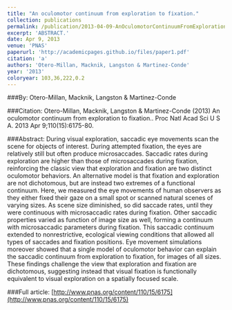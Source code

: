 ```yaml
---
title: "An oculomotor continuum from exploration to fixation."
collection: publications
permalink: /publication/2013-04-09-AnOculomotorContinuumFromExplorationToFixation_
excerpt: 'ABSTRACT.'
date: Apr 9, 2013
venue: 'PNAS'
paperurl: 'http://academicpages.github.io/files/paper1.pdf'
citation: 'a'
authors: 'Otero-Millan, Macknik, Langston & Martinez-Conde'
year: '2013'
coloryear: 103,36,222,0.2
---
```


###By: 
Otero-Millan, Macknik, Langston & Martinez-Conde

###Citation: 
Otero-Millan, Macknik, Langston & Martinez-Conde (2013) An oculomotor continuum from exploration to fixation.. Proc Natl Acad Sci U S A. 2013 Apr 9;110(15):6175-80. 

###Abstract: 
During visual exploration, saccadic eye movements scan the scene for objects of interest. During attempted fixation, the eyes are relatively still but often produce microsaccades. Saccadic rates during exploration are higher than those of microsaccades during fixation, reinforcing the classic view that exploration and fixation are two distinct oculomotor behaviors. An alternative model is that fixation and exploration are not dichotomous, but are instead two extremes of a functional continuum. Here, we measured the eye movements of human observers as they either fixed their gaze on a small spot or scanned natural scenes of varying sizes. As scene size diminished, so did saccade rates, until they were continuous with microsaccadic rates during fixation. Other saccadic properties varied as function of image size as well, forming a continuum with microsaccadic parameters during fixation. This saccadic continuum extended to nonrestrictive, ecological viewing conditions that allowed all types of saccades and fixation positions. Eye movement simulations moreover showed that a single model of oculomotor behavior can explain the saccadic continuum from exploration to fixation, for images of all sizes. These findings challenge the view that exploration and fixation are dichotomous, suggesting instead that visual fixation is functionally equivalent to visual exploration on a spatially focused scale.

###Full article: 
[http://www.pnas.org/content/110/15/6175](http://www.pnas.org/content/110/15/6175)

